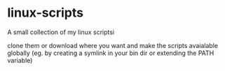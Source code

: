 # linux-scripts
A small collection of my linux scriptsi

clone them or download where you want and make the scripts avaialable globally
(eg. by creating a symlink in your bin dir or extending the PATH variable)
